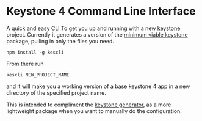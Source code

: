 # Keystone 4 Command Line Interface

A quick and easy CLI To get you up and running with a new [keystone](https://www.npmjs.com/package/keystone) project. Currently it generates a version of the [minimum viable keystone](https://github.com/Noviny/minimum-viable-keystone) package, pulling in only the files you need.

```
npm install -g kescli
```

From there run

```
kescli NEW_PROJECT_NAME
```

and it will make you a working version of a base keystone 4 app in a new directory of the specified project name.

This is intended to compliment the [keystone generator](https://www.npmjs.com/package/generator-keystone), as a more lightweight package when you want to manually do the configuration.
